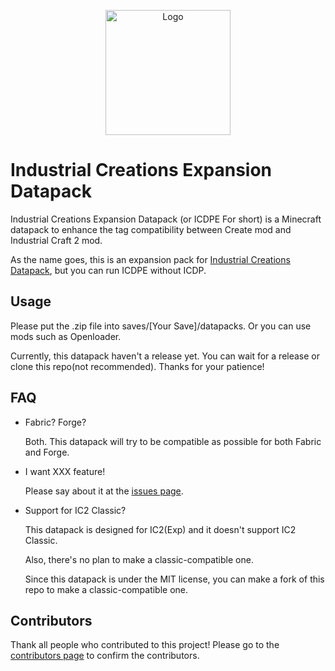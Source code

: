 <p align="center"><img src="https://s1.ax1x.com/2023/02/16/pSHcQud.png" alt="Logo" width="200"></p>

# Industrial Creations Expansion Datapack

Industrial Creations Expansion Datapack (or ICDPE For short) is a Minecraft datapack to enhance the tag compatibility between Create mod and Industrial Craft 2 mod.

As the name goes, this is an expansion pack for [Industrial Creations Datapack](https://github.com/hrsthrt74/Industrial-Creations-Datapack), but you can run ICDPE without ICDP.

## Usage
Please put the .zip file into saves/[Your Save]/datapacks. Or you can use mods such as Openloader.

Currently, this datapack haven't a release yet. You can wait for a release or clone this repo(not recommended). Thanks for your patience!

## FAQ
- Fabric? Forge?

  Both. This datapack will try to be compatible as possible for both Fabric and Forge.
  
- I want XXX feature!

  Please say about it at the [issues page](https://github.com/hrsthrt74/Industrial-Creations-Expansion-Datapack/issues).

- Support for IC2 Classic?

  This datapack is designed for IC2(Exp) and it doesn't support IC2 Classic.

  Also, there's no plan to make a classic-compatible one.
  
  Since this datapack is under the MIT license, you can make a fork of this repo to make a classic-compatible one. 

## Contributors
Thank all people who contributed to this project! Please go to the [contributors page](https://github.com/hrsthrt74/Industrial-Creations-Expansion-Datapack/graphs/contributors) to confirm the contributors.